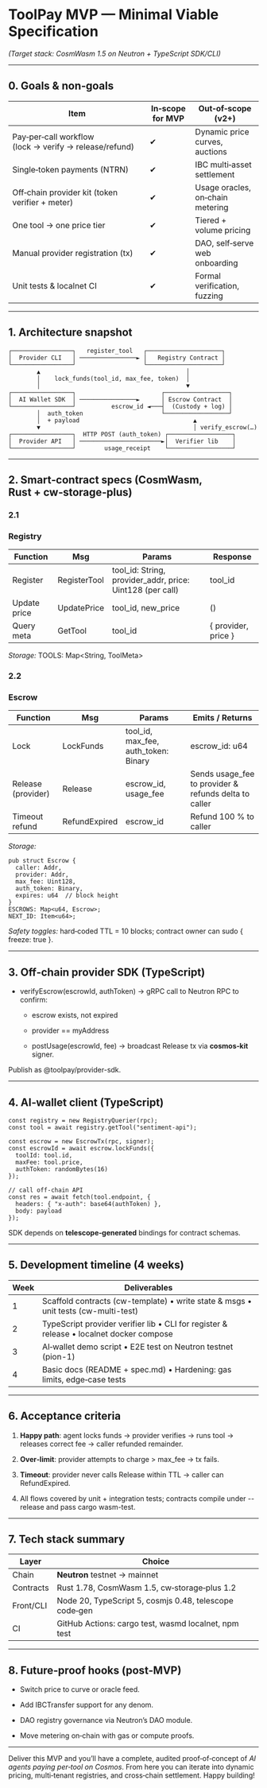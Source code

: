 # ToolPay MVP — Minimal Viable Specification

_(Target stack: CosmWasm 1.5 on Neutron + TypeScript SDK/CLI)_

---

## **0. Goals & non‑goals**

|**Item**|**In‑scope for MVP**|**Out‑of‑scope (v2+)**|
|---|---|---|
|Pay‑per‑call workflow (lock → verify → release/refund)|✔︎|Dynamic price curves, auctions|
|Single‑token payments (NTRN)|✔︎|IBC multi‑asset settlement|
|Off‑chain provider kit (token verifier + meter)|✔︎|Usage oracles, on‑chain metering|
|One tool → one price tier|✔︎|Tiered + volume pricing|
|Manual provider registration (tx)|✔︎|DAO, self‑serve web onboarding|
|Unit tests & localnet CI|✔︎|Formal verification, fuzzing|

---

## **1. Architecture snapshot**

```
┌─────────────────┐   register_tool   ┌─────────────────────┐
│  Provider CLI   │ ────────────────► │   Registry Contract │
└─────────────────┘                   └─────────────────────┘
        ▲                                         │
        │    lock_funds(tool_id, max_fee, token)  │
        │                                         ▼
┌─────────────────┐                        ┌──────────────────┐
│  AI Wallet SDK  │ ────────────────►      │ Escrow Contract  │
└─────────────────┘          escrow_id ◄───┤  (Custody + log) │
        │  auth_token                      └──────────────────┘
        │  + payload                                ▲
        ▼                                           │ verify_escrow(…)
┌─────────────────┐  HTTP POST (auth_token) ┌──────────────────┐
│  Provider API   │ ───────────────────────►│  Verifier lib    │
└─────────────────┘        usage_receipt    └──────────────────┘
```

---

## **2. Smart‑contract specs (CosmWasm, Rust + cw‑storage‑plus)**

### **2.1** 

### **Registry**

| **Function** | **Msg**      | **Params**                                                | **Response**        |
| ------------ | ------------ | --------------------------------------------------------- | ------------------- |
| Register     | RegisterTool | tool_id: String, provider_addr, price: Uint128 (per call) | tool_id             |
| Update price | UpdatePrice  | tool_id, new_price                                        | ()                  |
| Query meta   | GetTool      | tool_id                                                   | { provider, price } |

_Storage:_ TOOLS: Map<String, ToolMeta>

### **2.2** 

### **Escrow**

| **Function**       | **Msg**       | **Params**                           | **Emits / Returns**                                   |
| ------------------ | ------------- | ------------------------------------ | ----------------------------------------------------- |
| Lock               | LockFunds     | tool_id, max_fee, auth_token: Binary | escrow_id: u64                                        |
| Release (provider) | Release       | escrow_id, usage_fee                 | Sends usage_fee to provider & refunds delta to caller |
| Timeout refund     | RefundExpired | escrow_id                            | Refund 100 % to caller                                |

_Storage:_

```
pub struct Escrow {
  caller: Addr,
  provider: Addr,
  max_fee: Uint128,
  auth_token: Binary,
  expires: u64  // block height
}
ESCROWS: Map<u64, Escrow>;
NEXT_ID: Item<u64>;
```

_Safety toggles:_ hard‑coded TTL = 10 blocks; contract owner can sudo { freeze: true }.

---

## **3. Off‑chain provider SDK (TypeScript)**

- verifyEscrow(escrowId, authToken) → gRPC call to Neutron RPC to confirm:

    - escrow exists, not expired

    - provider == myAddress
    - postUsage(escrowId, fee) → broadcast Release tx via **cosmos‑kit** signer.


Publish as @toolpay/provider-sdk.

---

## **4. AI‑wallet client (TypeScript)**

```
const registry = new RegistryQuerier(rpc);
const tool = await registry.getTool("sentiment-api");

const escrow = new EscrowTx(rpc, signer);
const escrowId = await escrow.lockFunds({
  toolId: tool.id,
  maxFee: tool.price,
  authToken: randomBytes(16)
});

// call off‑chain API
const res = await fetch(tool.endpoint, {
  headers: { "x-auth": base64(authToken) },
  body: payload
});
```

SDK depends on **telescope‑generated** bindings for contract schemas.

---

## **5. Development timeline (4 weeks)**

|**Week**|**Deliverables**|
|---|---|
|1|Scaffold contracts (cw-template) • write state & msgs • unit tests (cw-multi-test)|
|2|TypeScript provider verifier lib • CLI for register & release • localnet docker compose|
|3|AI‑wallet demo script • E2E test on Neutron testnet (pion-1)|
|4|Basic docs (README + spec.md) • Hardening: gas limits, edge‑case tests|

---

## **6. Acceptance criteria**

1. **Happy path**: agent locks funds → provider verifies → runs tool → releases correct fee → caller refunded remainder.

2. **Over‑limit**: provider attempts to charge > max_fee → tx fails.

3. **Timeout**: provider never calls Release within TTL → caller can RefundExpired.

4. All flows covered by unit + integration tests; contracts compile under --release and pass cargo wasm-test.
---

## **7. Tech stack summary**

|**Layer**|**Choice**|
|---|---|
|Chain|**Neutron** testnet → mainnet|
|Contracts|Rust 1.78, CosmWasm 1.5, cw‑storage‑plus 1.2|
|Front/CLI|Node 20, TypeScript 5, cosmjs 0.48, telescope code‑gen|
|CI|GitHub Actions: cargo test, wasmd localnet, npm test|

---

## **8. Future‑proof hooks (post‑MVP)**

- Switch price to curve or oracle feed.

- Add IBCTransfer support for any denom.

- DAO registry governance via Neutron’s DAO module.

- Move metering on‑chain with gas or compute proofs.
---

Deliver this MVP and you’ll have a complete, audited proof‑of‑concept of _AI agents paying per‑tool on Cosmos_. From here you can iterate into dynamic pricing, multi‑tenant registries, and cross‑chain settlement. Happy building!